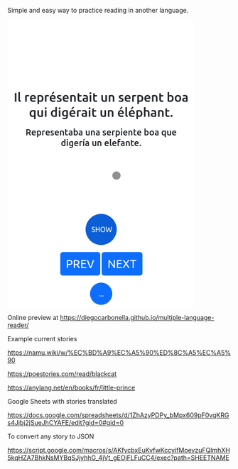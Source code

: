 Simple and easy way to practice reading in another language.

![](https://raw.githubusercontent.com/diegocarbonella/multiple-language-reader/main/showing.gif)

Online preview at https://diegocarbonella.github.io/multiple-language-reader/

Example current stories

https://namu.wiki/w/%EC%BD%A9%EC%A5%90%ED%8C%A5%EC%A5%90

https://poestories.com/read/blackcat

https://anylang.net/en/books/fr/little-prince

Google Sheets with stories translated

https://docs.google.com/spreadsheets/d/1ZhAzyPDPy_bMpx609pF0vqKRGs4Jjbj2jSueJhCYAFE/edit?gid=0#gid=0

To convert any story to JSON

https://script.google.com/macros/s/AKfycbxEuKvfwKccyifMoevzuFQlmhXH5kqHZA7BhkNsMYBqSJjyhhG_4jVt_gEOjFLFuCC4/exec?path=SHEETNAME
